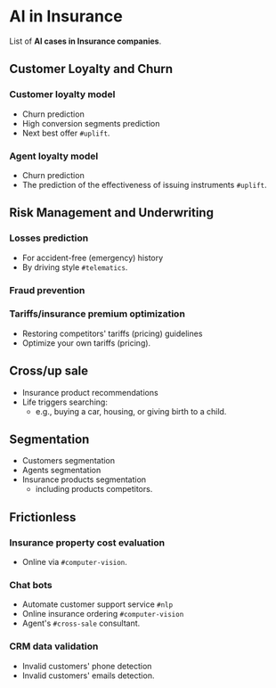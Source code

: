 
# AI in Insurance

List of __AI cases in Insurance companies__.

## Customer Loyalty and Churn

### Customer loyalty model

* Churn prediction
* High conversion segments prediction
* Next best offer `#uplift`.

### Agent loyalty model

* Churn prediction
* The prediction of the effectiveness of issuing instruments `#uplift`.

## Risk Management and Underwriting 

### Losses prediction

* For accident-free (emergency) history
* By driving style `#telematics`.

### Fraud prevention

### Tariffs/insurance premium optimization

* Restoring competitors' tariffs (pricing) guidelines
* Optimize your own tariffs (pricing).

## Cross/up sale

* Insurance product recommendations
* Life triggers searching:
    * e.g., buying a car, housing, or giving birth to a child.

## Segmentation

* Customers segmentation
* Agents segmentation
* Insurance products segmentation 
    * including products competitors.

## Frictionless

### Insurance property cost evaluation

* Online via `#computer-vision`.

### Chat bots

* Automate customer support service `#nlp`
* Online insurance ordering `#computer-vision`
* Agent's `#cross-sale` consultant.

### CRM data validation

* Invalid customers' phone detection
* Invalid customers' emails detection.
